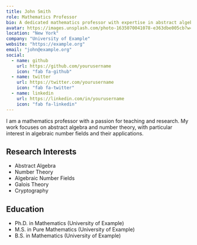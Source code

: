 ```yaml
---
title: John Smith
role: Mathematics Professor
bio: A dedicated mathematics professor with expertise in abstract algebra and number theory.
avatar: https://images.unsplash.com/photo-1635070041078-e363dbe005cb?w=500&auto=format&fit=crop&q=60&ixlib=rb-4.0.3
location: "New York"
company: "University of Example"
website: "https://example.org"
email: "john@example.org"
social:
  - name: github
    url: https://github.com/yourusername
    icon: "fab fa-github"
  - name: twitter
    url: https://twitter.com/yourusername
    icon: "fab fa-twitter"
  - name: linkedin
    url: https://linkedin.com/in/yourusername
    icon: "fab fa-linkedin"
---
```


I am a mathematics professor with a passion for teaching and research. My work focuses on abstract algebra and number theory, with particular interest in algebraic number fields and their applications.

## Research Interests
- Abstract Algebra
- Number Theory
- Algebraic Number Fields
- Galois Theory
- Cryptography

## Education
- Ph.D. in Mathematics (University of Example)
- M.S. in Pure Mathematics (University of Example)
- B.S. in Mathematics (University of Example) 
